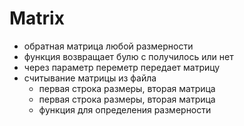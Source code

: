 # Matrix
 

* обратная матрица любой размерности
* функция возвращает булю с получилось или нет
* через параметр переметр передает матрицу
* считывание матрицы из файла
  + первая строка размеры, вторая матрица
  + первая строка размеры, вторая матрица
  + функция для определения размерности
